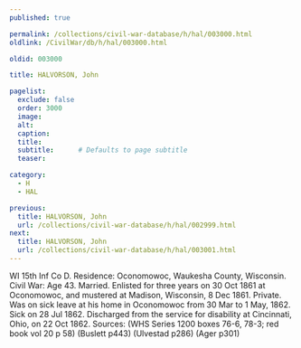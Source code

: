 ```yaml
---
published: true

permalink: /collections/civil-war-database/h/hal/003000.html
oldlink: /CivilWar/db/h/hal/003000.html

oldid: 003000

title: HALVORSON, John

pagelist:
  exclude: false
  order: 3000
  image: 
  alt:
  caption:
  title:
  subtitle:      # Defaults to page subtitle
  teaser:

category: 
  - H 
  - HAL

previous:
  title: HALVORSON, John
  url: /collections/civil-war-database/h/hal/002999.html  
next:
  title: HALVORSON, John
  url: /collections/civil-war-database/h/hal/003001.html   
---
```

WI 15th Inf Co D. Residence: Oconomowoc, Waukesha County, Wisconsin. Civil War: Age 43. Married. Enlisted for three years on 30 Oct 1861 at Oconomowoc, and mustered at Madison, Wisconsin, 8 Dec 1861. Private. Was on sick leave at his home in Oconomowoc from 30 Mar to 1 May, 1862. Sick on 28 Jul 1862. Discharged from the service for disability at Cincinnati, Ohio, on 22 Oct 1862. Sources: (WHS Series 1200 boxes 76-6, 78-3; red book vol 20 p 58) (Buslett p443) (Ulvestad p286) (Ager p301)